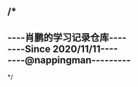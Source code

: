 /*
-----------------------------------  
----肖鹏的学习记录仓库----  
----Since 2020/11/11----  
----@nappingman---------  
-----------------------------------  
*/
